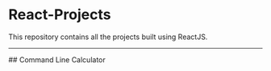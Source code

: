 # React-Projects
This repository contains all the projects built using ReactJS.
<hr>
## Command Line Calculator
